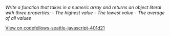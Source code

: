 _Write a function that takes in a numeric array and returns an object literal with three properties: - The highest value - The lowest value - The average of all values_

[View on codefellows-seattle-javascript-401d21](codefellows-seattle-javascript-401d21)